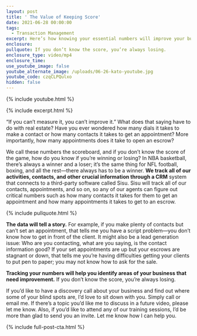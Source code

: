 ```yaml
---
layout: post
title: ' The Value of Keeping Score'
date: 2021-06-28 00:00:00
tags:
  - Transaction Management
excerpt: Here’s how knowing your essential numbers will improve your business.
enclosure:
pullquote: If you don’t know the score, you’re always losing.
enclosure_type: video/mp4
enclosure_time:
use_youtube_image: false
youtube_alternate_image: /uploads/06-26-kato-youtube.jpg
youtube_code: czqCLPQulxo
hidden: false
---
```

{% include youtube.html %}

{% include excerpt.html %}

“If you can’t measure it, you can’t improve it.” What does that saying have to do with real estate? Have you ever wondered how many dials it takes to make a contact or how many contacts it takes to get an appointment? More importantly, how many appointments does it take to open an escrow?

We call these numbers the scoreboard, and if you don’t know the score of the game, how do you know if you’re winning or losing? In NBA basketball, there’s always a winner and a loser; it’s the same thing for NFL football, boxing, and all the rest—there always has to be a winner. **We track all of our activities, contacts, and other crucial information through a CRM** system that connects to a third-party software called Sisu. Sisu will track all of our contacts, appointments, and so on, so any of our agents can figure out critical numbers such as how many contacts it takes for them to get an appointment and how many appointments it takes to get to an escrow.

{% include pullquote.html %}

**The data will tell a story.** For example, if you make plenty of contacts but can’t set an appointment, that tells me you have a script problem—you don’t know how to get in front of the client. It might also be a lead generation issue: Who are you contacting, what are you saying, is the contact information good? If your set appointments are up but your escrows are stagnant or down, that tells me you’re having difficulties getting your clients to put pen to paper; you may not know how to ask for the sale.

**Tracking your numbers will help you identify areas of your business that need improvement.** If you don’t know the score, you’re always losing.

If you’d like to have a discovery call about your business and find out where some of your blind spots are, I’d love to sit down with you. Simply call or email me. If there’s a topic you’d like me to discuss in a future video, please let me know. Also, if you’d like to attend any of our training sessions, I’d be more than glad to send you an invite. Let me know how I can help you.

{% include full-post-cta.html %}
